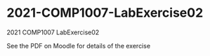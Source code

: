 # 2021-COMP1007-LabExercise02

2021 COMP1007 LabExercise02

See the PDF on Moodle for details of the exercise

